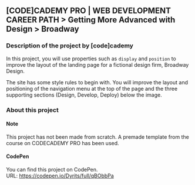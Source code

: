 ## [CODE]CADEMY PRO | WEB DEVELOPMENT CAREER PATH > Getting More Advanced with Design > Broadway
### Description of the project by [code]cademy
In this project, you will use properties such as `display` and `position` to improve the layout of the landing page for a fictional design firm, Broadway Design.

The site has some style rules to begin with. You will improve the layout and positioning of the navigation menu at the top of the page and the three supporting sections (Design, Develop, Deploy) below the image.

### About this project
#### Note
This project has not been made from scratch. A premade template from the course on CODECADEMY PRO has been used.

#### CodePen
You can find this project on CodePen.  
URL: https://codepen.io/Dyrits/full/qBObbPa